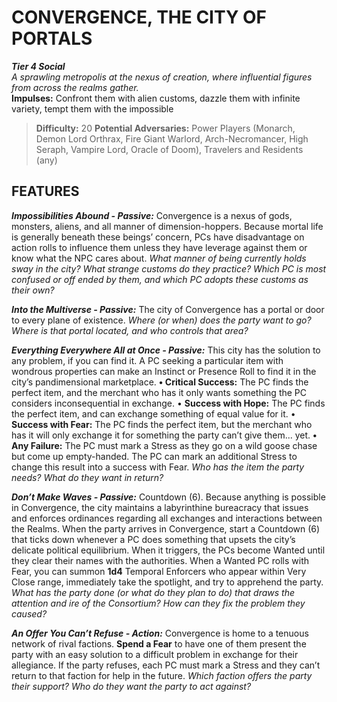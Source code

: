 # CONVERGENCE, THE CITY OF PORTALS

***Tier 4 Social***  
*A sprawling metropolis at the nexus of creation, where influential figures from across the realms gather.*  
**Impulses:** Confront them with alien customs, dazzle them with infinite variety, tempt them with the impossible

> **Difficulty:** 20
> **Potential Adversaries:** Power Players (Monarch, Demon Lord Orthrax, Fire Giant Warlord, Arch-Necromancer, High Seraph, Vampire Lord, Oracle of Doom), Travelers and Residents (any)

## FEATURES

***Impossibilities Abound - Passive:*** Convergence is a nexus of gods, monsters, aliens, and all manner of dimension-hoppers. Because mortal life is generally beneath these beings’ concern, PCs have disadvantage on action rolls to influence them unless they have leverage against them or know what the NPC cares about.
*What manner of being currently holds sway in the city? What strange customs do they practice? Which PC is most confused or off ended by them, and which PC adopts these customs as their own?*

***Into the Multiverse - Passive:*** The city of Convergence has a portal or door to every plane of existence.
*Where (or when) does the party want to go? Where is that portal located, and who controls that area?*

***Everything Everywhere All at Once - Passive:*** This city has the solution to any problem, if you can find it. A PC seeking a particular item with wondrous properties can make an Instinct or Presence Roll to find it in the city’s pandimensional marketplace.
**• Critical Success:** The PC finds the perfect item, and the merchant who has it only wants something the PC considers inconsequential in exchange.
• **Success with Hope:** The PC finds the perfect item, and can exchange something of equal value for it.
• **Success with Fear:** The PC finds the perfect item, but the merchant who has it will only exchange it for something the party can’t give them... yet.
**• Any Failure:** The PC must mark a Stress as they go on a wild goose chase but come up empty-handed. The PC can mark an additional Stress to change this result into a success with Fear.
*Who has the item the party needs? What do they want in return?*

***Don’t Make Waves - Passive:*** Countdown (6). Because anything is possible in Convergence, the city maintains a labyrinthine bureacracy that issues and enforces ordinances regarding all exchanges and interactions between the Realms. When the party arrives in Convergence, start a Countdown (6) that ticks down whenever a PC does something that upsets the city’s delicate political equilibrium. When it triggers, the PCs become Wanted until they clear their names with the authorities. When a Wanted PC rolls with Fear, you can summon **1d4** Temporal Enforcers who appear within Very Close range, immediately take the spotlight, and try to apprehend the party.
*What has the party done (or what do they plan to do) that draws the attention and ire of the Consortium? How can they fix the problem they caused?*

***An Offer You Can’t Refuse - Action:*** Convergence is home to a tenuous network of rival factions. **Spend a Fear** to have one of them present the party with an easy solution to a difficult problem in exchange for their allegiance. If the party refuses, each PC must mark a Stress and they can’t return to that faction for help in the future.
*Which faction offers the party their support? Who do they want the party to act against?*